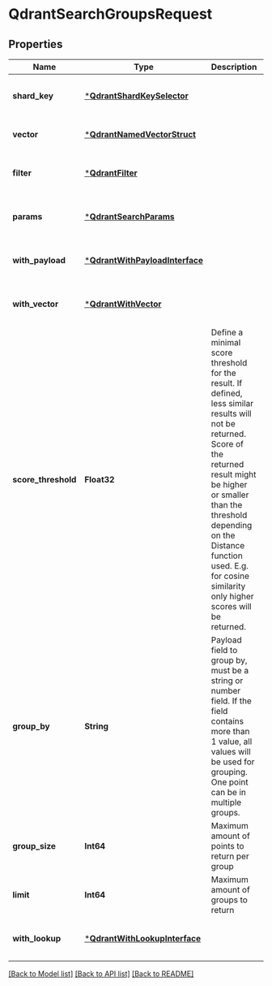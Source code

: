# QdrantSearchGroupsRequest


## Properties
Name | Type | Description | Notes
------------ | ------------- | ------------- | -------------
**shard_key** | [***QdrantShardKeySelector**](QdrantShardKeySelector.md) |  | [optional] [default to nothing]
**vector** | [***QdrantNamedVectorStruct**](QdrantNamedVectorStruct.md) |  | [default to nothing]
**filter** | [***QdrantFilter**](QdrantFilter.md) |  | [optional] [default to nothing]
**params** | [***QdrantSearchParams**](QdrantSearchParams.md) |  | [optional] [default to nothing]
**with_payload** | [***QdrantWithPayloadInterface**](QdrantWithPayloadInterface.md) |  | [optional] [default to nothing]
**with_vector** | [***QdrantWithVector**](QdrantWithVector.md) |  | [optional] [default to nothing]
**score_threshold** | **Float32** | Define a minimal score threshold for the result. If defined, less similar results will not be returned. Score of the returned result might be higher or smaller than the threshold depending on the Distance function used. E.g. for cosine similarity only higher scores will be returned. | [optional] [default to nothing]
**group_by** | **String** | Payload field to group by, must be a string or number field. If the field contains more than 1 value, all values will be used for grouping. One point can be in multiple groups. | [default to nothing]
**group_size** | **Int64** | Maximum amount of points to return per group | [default to nothing]
**limit** | **Int64** | Maximum amount of groups to return | [default to nothing]
**with_lookup** | [***QdrantWithLookupInterface**](QdrantWithLookupInterface.md) |  | [optional] [default to nothing]


[[Back to Model list]](../README.md#models) [[Back to API list]](../README.md#api-endpoints) [[Back to README]](../README.md)



